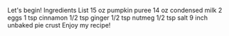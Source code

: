 Let's begin!
Ingredients List
15 oz pumpkin puree
14 oz condensed milk
2 eggs
1 tsp cinnamon
1/2 tsp ginger
1/2 tsp nutmeg
1/2 tsp salt
9 inch unbaked pie crust
Enjoy my recipe!